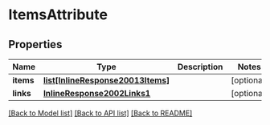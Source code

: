 # ItemsAttribute

## Properties
Name | Type | Description | Notes
------------ | ------------- | ------------- | -------------
**items** | [**list[InlineResponse20013Items]**](InlineResponse20013Items.md) |  | [optional] 
**links** | [**InlineResponse2002Links1**](InlineResponse2002Links1.md) |  | [optional] 

[[Back to Model list]](../README.md#documentation-for-models) [[Back to API list]](../README.md#documentation-for-api-endpoints) [[Back to README]](../README.md)


